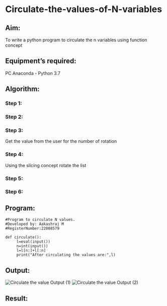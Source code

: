 # Circulate-the-values-of-N-variables
## Aim:
To write a python program to circulate the n variables using function concept
## Equipment’s required:
PC
Anaconda - Python 3.7
## Algorithm: 
### Step 1: 
### Step 2: 
### Step 3: 
Get the value from the user for the number of rotation
### Step 4: 
Using the slicing concept rotate the list

### Step 5: 
### Step 6: 
## Program:
```
#Program to circulate N values.
#Developed by: Aakashraj M
#RegisterNumber:22008579

def circulate():
     l=eval(input())
     n=int(input())
     l=l[n:]+l[:n]
     print("After circulating the values are:",l)
```

## Output:
![Circulate the value Output (1)](https://user-images.githubusercontent.com/121117266/209361377-d02bdd7b-d384-47c1-aabc-e9d48138f783.png)
![Circulate the value Output (2)](https://user-images.githubusercontent.com/121117266/209361490-b24fe2cd-6a4b-4cb3-9d1f-debe0982051a.png)

## Result:
